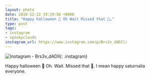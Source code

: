 ```yaml
---
layout: photo
date: 2018-12-22 19:19:56 +0000
title: "Happy halloween 🎃 Oh Wait Missed that 🚤…"
type: post
tags:
- instagram
- spookyclouds
instagram_url: https://www.instagram.com/p/Brs3v_dADIl/
---
```


![Instagram - Brs3v_dADIl](https://colinseymour.co.uk/img/Brs3v_dADIl.jpg){: .instagram}

Happy halloween 🎃 Oh. Wait. Missed that 🚤. I mean happy saturnalia everyone. 
